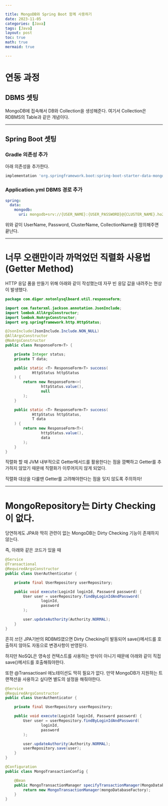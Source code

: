 ```yaml
---

title: MongoDB와 Spring Boot 함께 사용하기
date: 2023-11-05
categories: [Java]
tags: [Java]
layout: post
toc: true
math: true
mermaid: true

---
```


# 연동 과정

## DBMS 셋팅

MongoDB에 접속해서 DB와 Collection을 생성해준다. 여기서 Collection은 RDBMS의 Table과 같은 개념이다.

---

## Spring Boot 셋팅

### Gradle 의존성 추가

아래 의존성을 추가한다.

```groovy
implementation 'org.springframework.boot:spring-boot-starter-data-mongodb'
```

### Application.yml DBMS 경로 추가

```yaml
spring:
  data:
    mongodb:
      uri: mongodb+srv://{USER_NAME}:{USER_PASSWORD}@{CLUSTER_NAME}.ho2nb0a.mongodb.net/{COLLECTION_NAME}?retryWrites=true&w=majority
```

위와 같이 UserName, Password, ClusterName, CollectionName을 정의해주면 끝난다.

---

# 너무 오랜만이라 까먹었던 직렬화 사용법 (Getter Method)

HTTP 응답 폼을 만들기 위해 아래와 같이 작성했는데 자꾸 빈 응답 값을 내려주는 현상이 발생했다.

```java
package com.diger.notonlysqlboard.util.responseform;

import com.fasterxml.jackson.annotation.JsonInclude;
import lombok.AllArgsConstructor;
import lombok.NoArgsConstructor;
import org.springframework.http.HttpStatus;

@JsonInclude(JsonInclude.Include.NON_NULL)
@AllArgsConstructor
@NoArgsConstructor
public class ResponseForm<T> {

    private Integer status;
    private T data;

    public static <T> ResponseForm<T> success(
            HttpStatus httpStatus
    ) {
        return new ResponseForm<>(
                httpStatus.value(),
                null
        );
    }

    public static <T> ResponseForm<T> success(
            HttpStatus httpStatus,
            T data
    ) {
        return new ResponseForm<T>(
                httpStatus.value(),
                data
        );
    }
}
```

직렬화 할 때 JVM 내부적으로 Getter메서드를 활용한다는 점을 깜빡하고 Getter를 추가하지 않았기 때문에 직렬화가 이루어지지 않게 되었다.

직렬화 대상을 다룰땐 Getter를 고려해야한다는 점을 잊지 않도록 주의하자!

---

# MongoRepository는 Dirty Checking이 없다.

당연하게도 JPA와 딱히 관련이 없는 MongoDB는 Dirty Checking 기능이 존재하지 않는다.

즉, 아래와 같은 코드가 있을 때

```java
@Service
@Transactional
@RequiredArgsConstructor
public class UserAuthenticator {

    private final UserRepository userRepository;

    public void execute(LoginId loginId, Password password) {
        User user = userRepository.findByLoginIdAndPassword(
                loginId,
                password
        );

        user.updateAuthority(Authority.NORMAL);
    }
}
```

흔히 쓰던 JPA기반의 RDBMS였으면 Dirty Checking이 발동되어 save()메서드를 호출하지 않아도 자동으로 변경사항이 반영된다.

하지만 NoSQL은 영속성 컨텍스트를 사용하는 방식이 아니기 때문에 아래와 같이 직접 save()메서드를 호출해줘야한다.

또한 @Transactioanl 애노테이션도 딱히 필요가 없다. 만약 MongoDB가 지원하는 트랜잭션을 사용하고 싶다면 별도의 설정을 해줘야한다.

```java
@Service
@RequiredArgsConstructor
public class UserAuthenticator {

    private final UserRepository userRepository;

    public void execute(LoginId loginId, Password password) {
        User user = userRepository.findByLoginIdAndPassword(
                loginId,
                password
        );

        user.updateAuthority(Authority.NORMAL);
        userRepository.save(user);
    }
}
```

```java
@Configuration
public class MongoTransactionConfig {

    @Bean
    public MongoTransactionManager specifyTransactionManager(MongoDatabaseFactory mongoDatabaseFactory) {
        return new MongoTransactionManager(mongoDatabaseFactory);
    }
}
```
